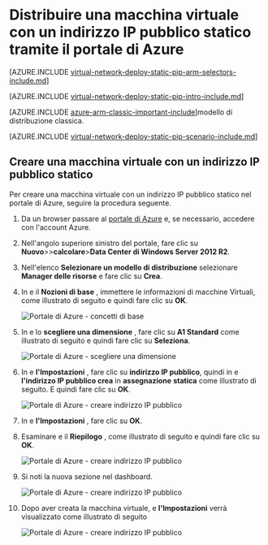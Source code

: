 <properties 
   pageTitle="Distribuire una macchina virtuale con un indirizzo IP pubblico statico tramite il portale di Azure in Gestione risorse | Microsoft Azure"
   description="Informazioni su come distribuire macchine virtuali con un indirizzo IP pubblico statico tramite il portale di zure in Gestione risorse"
   services="virtual-network"
   documentationCenter="na"
   authors="jimdial"
   manager="carmonm"
   editor=""
   tags="azure-resource-manager"
/>
<tags  
   ms.service="virtual-network"
   ms.devlang="na"
   ms.topic="article"
   ms.tgt_pltfrm="na"
   ms.workload="infrastructure-services"
   ms.date="02/04/2016"
   ms.author="jdial" />

# <a name="deploy-a-vm-with-a-static-public-ip-using-the-azure-portal"></a>Distribuire una macchina virtuale con un indirizzo IP pubblico statico tramite il portale di Azure

[AZURE.INCLUDE [virtual-network-deploy-static-pip-arm-selectors-include.md](../../includes/virtual-network-deploy-static-pip-arm-selectors-include.md)]

[AZURE.INCLUDE [virtual-network-deploy-static-pip-intro-include.md](../../includes/virtual-network-deploy-static-pip-intro-include.md)]

[AZURE.INCLUDE [azure-arm-classic-important-include](../../includes/learn-about-deployment-models-rm-include.md)]modello di distribuzione classica.

[AZURE.INCLUDE [virtual-network-deploy-static-pip-scenario-include.md](../../includes/virtual-network-deploy-static-pip-scenario-include.md)]

## <a name="create-a-vm-with-a-static-public-ip"></a>Creare una macchina virtuale con un indirizzo IP pubblico statico 

Per creare una macchina virtuale con un indirizzo IP pubblico statico nel portale di Azure, seguire la procedura seguente.

1. Da un browser passare al [portale di Azure](https://portal.azure.com) e, se necessario, accedere con l'account Azure.
2. Nell'angolo superiore sinistro del portale, fare clic su **Nuovo**>>**calcolare**>**Data Center di Windows Server 2012 R2**.
3. Nell'elenco **Selezionare un modello di distribuzione** selezionare **Manager delle risorse** e fare clic su **Crea**.
4. In e il **Nozioni di base** , immettere le informazioni di macchine Virtuali, come illustrato di seguito e quindi fare clic su **OK**.

    ![Portale di Azure - concetti di base](./media/virtual-network-deploy-static-pip-arm-portal/figure1.png)

5. In e lo **scegliere una dimensione** , fare clic su **A1 Standard** come illustrato di seguito e quindi fare clic su **Seleziona**.

    ![Portale di Azure - scegliere una dimensione](./media/virtual-network-deploy-static-pip-arm-portal/figure2.png)

6. In e **l'Impostazioni** , fare clic su **indirizzo IP pubblico**, quindi in e **l'indirizzo IP pubblico crea** in **assegnazione** **statica** come illustrato di seguito. E quindi fare clic su **OK**.

    ![Portale di Azure - creare indirizzo IP pubblico](./media/virtual-network-deploy-static-pip-arm-portal/figure3.png)

7. In e **l'Impostazioni** , fare clic su **OK**.
8. Esaminare e il **Riepilogo** , come illustrato di seguito e quindi fare clic su **OK**.

    ![Portale di Azure - creare indirizzo IP pubblico](./media/virtual-network-deploy-static-pip-arm-portal/figure4.png)

9. Si noti la nuova sezione nel dashboard.

    ![Portale di Azure - creare indirizzo IP pubblico](./media/virtual-network-deploy-static-pip-arm-portal/figure5.png)

10. Dopo aver creata la macchina virtuale, e **l'Impostazioni** verrà visualizzato come illustrato di seguito

    ![Portale di Azure - creare indirizzo IP pubblico](./media/virtual-network-deploy-static-pip-arm-portal/figure6.png)